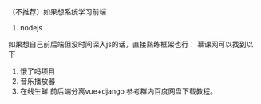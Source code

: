 （不推荐）如果想系统学习前端
1. nodejs

如果想自己前后端但没时间深入js的话，直接熟练框架也行：
慕课网可以找到以下
1. 饿了吗项目
2. 音乐播放器
3. 在线生鲜 前后端分离vue+django
参考群内百度网盘下载教程。